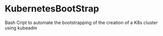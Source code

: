 # KubernetesBootStrap
Bash Cript to automate the bootstrapping of the creation of a K8s cluster using kubeadm
